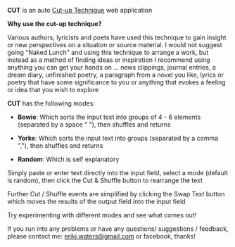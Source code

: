 **CUT** is an auto [Cut-up Technique](https://en.wikipedia.org/wiki/Cut-up_technique) web application 

**Why use the cut-up technique?**

Various authors, lyricists and poets have used this technique to gain insight or new perspectives on a situation or source material. I would not suggest going "Naked Lunch" and using this technique to arrange a work, but instead as a method of finding ideas or inspiration
I recommend using anything you can get your hands on ... news clippings, journal entries, a dream diary, unfinished poetry, a paragraph from a novel you like, lyrics or poetry that have some significance to you or anything that evokes a feeling or idea that you wish to explore

**CUT** has the following modes:

* **Bowie**: Which sorts the input text into groups of 4 - 6 elements (separated by a space " "), then shuffles and returns
 
* **Yorke**: Which sorts the input text into groups (separated by a comma ","), then shuffles and returns
 
* **Random**: Which is self explanatory

Simply paste or enter text directly into the input field, select a mode (default is random), then click the Cut & Shuffle button to rearrange the text

Further Cut / Shuffle events are simplified by clicking the Swap Text button which moves the results of the output field into the input field

Try experimenting with different modes and see what comes out!

If you run into any problems or have any questions/ suggestions / feedback, please contact me: erikj.waters@gmail.com or facebook, thanks!
